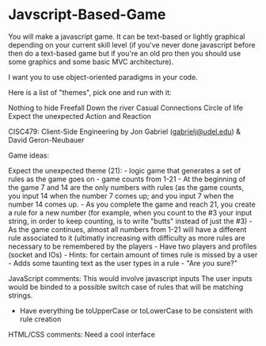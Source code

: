 # Javscript-Based-Game
You will make a javascript game. It can be text-based or lightly graphical depending on your current skill level 
(if you've never done javascript before then do a text-based game but if you're an old pro then you should use 
some graphics and some basic MVC architecture).

I want you to use object-oriented paradigms in your code.

Here is a list of "themes", pick one and run with it:

Nothing to hide
Freefall
Down the river
Casual Connections
Circle of life
Expect the unexpected
Action and Reaction

CISC479: Client-Side Engineering
by Jon Gabriel (gabrielj@udel.edu) & David Geron-Neubauer

Game ideas:

Expect the unexpected theme (21):
    - logic game that generates a set of rules as the game goes on
    - game counts from 1-21
        - At the beginning of the game 7 and 14 are the only
        numbers with rules (as the game counts, you input 14
        when the number 7 comes up; and you input 7 when the number
        14 comes up.
        - As you complete the game and reach 21, you create a rule
        for a new number (for example, when you count to the #3 your
        input string, in order to keep counting, is to write
        "butts" instead of just the #3)
        - As the game continues, almost all numbers from 1-21 will
        have a different rule associated to it (ultimatly increasing
        with difficulty as more rules are necessary to be remembered
        by the players
    - Have two players and profiles (socket and IOs)
        - Hints: for certain amount of times rule is missed by a user
        - Adds some taunting text as the user types in a rule
            - "Are you sure?"
            
JavaScript comments: This would involve javascript inputs
The user inputs would be binded to a possible switch case
of rules that will be matching strings.
- Have everything be toUpperCase or toLowerCase to be consistent with rule creation

HTML/CSS comments: Need a cool interface


        
